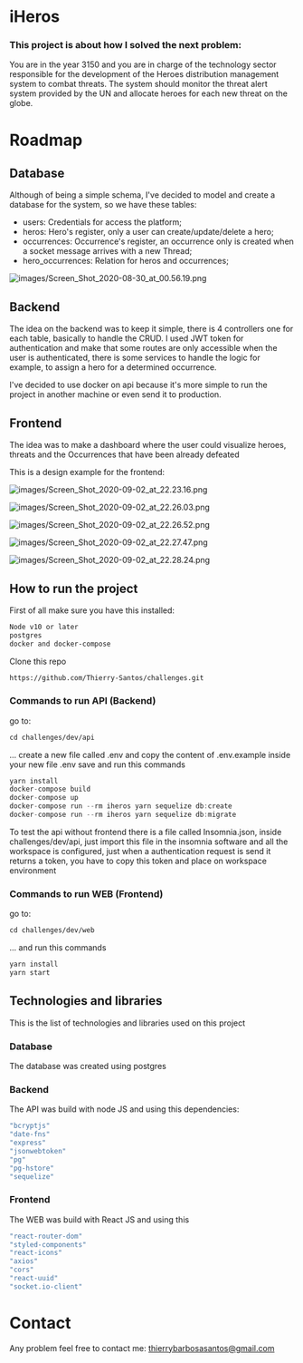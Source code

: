 # iHeros

### This project is about how I solved the next problem:

You are in the year 3150 and you are in charge of the technology sector responsible for the development of the Heroes distribution management system to combat threats. The system should monitor the threat alert system provided by the UN and allocate heroes for each new threat on the globe.

# Roadmap

## Database

Although of being a simple schema, I've decided to model and create a database for the system, so we have these tables:

- users: Credentials for access the platform;
- heros: Hero's register, only a user can create/update/delete a hero;
- occurrences: Occurrence's register, an occurrence only is created when a socket message arrives with a new Thread;
- hero_occurrences: Relation for heros and occurrences;

![images/Screen_Shot_2020-08-30_at_00.56.19.png](images/Screen_Shot_2020-08-30_at_00.56.19.png)

## Backend

The idea on the backend was to keep it simple, there is 4 controllers one for each table, basically to handle the CRUD. I used JWT token for authentication and make that some routes are only accessible when the user is authenticated, there is some services to handle the logic for example, to assign a hero for a determined occurrence.

I've decided to use docker on api because it's more simple to run the project in another machine or even send it to production.

## Frontend

The idea was to make a dashboard where the user could visualize heroes, threats and the Occurrences that have been already defeated

This is a design example for the frontend:

![images/Screen_Shot_2020-09-02_at_22.23.16.png](images/Screen_Shot_2020-09-02_at_22.23.16.png)

![images/Screen_Shot_2020-09-02_at_22.26.03.png](images/Screen_Shot_2020-09-02_at_22.26.03.png)

![images/Screen_Shot_2020-09-02_at_22.26.52.png](images/Screen_Shot_2020-09-02_at_22.26.52.png)

![images/Screen_Shot_2020-09-02_at_22.27.47.png](images/Screen_Shot_2020-09-02_at_22.27.47.png)

![images/Screen_Shot_2020-09-02_at_22.28.24.png](images/Screen_Shot_2020-09-02_at_22.28.24.png)

## How to run the project

First of all make sure you have this installed:

```xml
Node v10 or later
postgres
docker and docker-compose
```

Clone this repo

```xml
https://github.com/Thierry-Santos/challenges.git
```

### Commands to run API (Backend)

go to: 

```xml
cd challenges/dev/api
```

... create a new file called .env and copy the content of .env.example inside your new file .env save and run this commands

```jsx
yarn install
docker-compose build
docker-compose up
docker-compose run --rm iheros yarn sequelize db:create
docker-compose run --rm iheros yarn sequelize db:migrate
```

To test the api without frontend there is a file called Insomnia.json, inside challenges/dev/api, just import this file in the insomnia software and all the workspace is configured, just when a authentication request is send it returns a token, you have to copy this token and place on workspace environment

### Commands to run WEB (Frontend)

go to: 

```xml
cd challenges/dev/web
```

... and run this commands

```jsx
yarn install
yarn start
```

## Technologies and libraries

This is the list of technologies and libraries used on this project

### Database

The database was created using postgres

### Backend

The API was build with node JS and using this dependencies:

```jsx
"bcryptjs"
"date-fns"
"express"
"jsonwebtoken"
"pg"
"pg-hstore"
"sequelize"
```

### Frontend

The WEB was build with React JS and using this 

```jsx
"react-router-dom"
"styled-components"
"react-icons"
"axios"
"cors"
"react-uuid"
"socket.io-client"
```

# Contact

Any problem feel free to contact me: thierrybarbosasantos@gmail.com